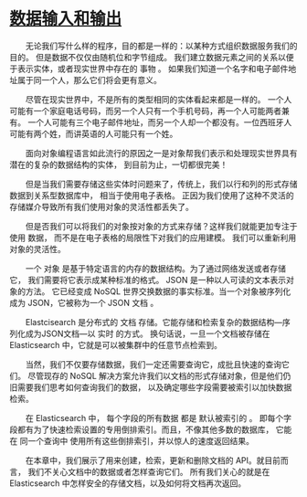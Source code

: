 # [数据输入和输出](introduction.md)   
&emsp;&emsp;无论我们写什么样的程序，目的都是一样的：以某种方式组织数据服务我们的目的。 但是数据不仅仅由随机位和字节组成。
我们建立数据元素之间的关系以便于表示实体，或者现实世界中存在的 事物 。 
如果我们知道一个名字和电子邮件地址属于同一个人，那么它们将会更有意义。

&emsp;&emsp;尽管在现实世界中，不是所有的类型相同的实体看起来都是一样的。 
一个人可能有一个家庭电话号码，而另一个人只有一个手机号码，再一个人可能两者兼有。
 一个人可能有三个电子邮件地址，而另一个人却一个都没有。一位西班牙人可能有两个姓，而讲英语的人可能只有一个姓。

&emsp;&emsp;面向对象编程语言如此流行的原因之一是对象帮我们表示和处理现实世界具有潜在的复杂的数据结构的实体，
到目前为止，一切都很完美！

&emsp;&emsp;但是当我们需要存储这些实体时问题来了，传统上，我们以行和列的形式存储数据到关系型数据库中，
相当于使用电子表格。 正因为我们使用了这种不灵活的存储媒介导致所有我们使用对象的灵活性都丢失了。

&emsp;&emsp;但是否我们可以将我们的对象按对象的方式来存储？这样我们就能更加专注于 使用 数据，
而不是在电子表格的局限性下对我们的应用建模。 我们可以重新利用对象的灵活性。

&emsp;&emsp;一个 对象 是基于特定语言的内存的数据结构。为了通过网络发送或者存储它，
我们需要将它表示成某种标准的格式。 JSON 是一种以人可读的文本表示对象的方法。 
它已经变成 NoSQL 世界交换数据的事实标准。当一个对象被序列化成为 JSON，它被称为一个 JSON 文档 。

&emsp;&emsp;Elastcisearch 是分布式的 文档 存储。它能存储和检索复杂的数据结构—​序列化成为JSON文档—​以 实时 的方式。
 换句话说，一旦一个文档被存储在 Elasticsearch 中，它就是可以被集群中的任意节点检索到。

&emsp;&emsp;当然，我们不仅要存储数据，我们一定还需要查询它，成批且快速的查询它们。 
尽管现存的 NoSQL 解决方案允许我们以文档的形式存储对象，但是他们仍旧需要我们思考如何查询我们的数据，
以及确定哪些字段需要被索引以加快数据检索。

&emsp;&emsp;在 Elasticsearch 中， 每个字段的所有数据 都是 默认被索引的 。 
即每个字段都有为了快速检索设置的专用倒排索引。而且，不像其他多数的数据库，
它能在 同一个查询中 使用所有这些倒排索引，并以惊人的速度返回结果。

&emsp;&emsp;在本章中，我们展示了用来创建，检索，更新和删除文档的 API。就目前而言，
我们不关心文档中的数据或者怎样查询它们。 所有我们关心的就是在 Elasticsearch 
中怎样安全的存储文档，以及如何将文档再次返回。